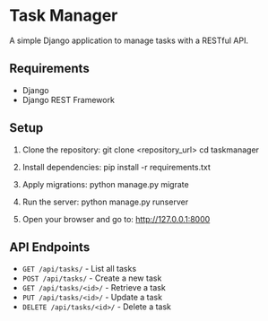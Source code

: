 # Task Manager

A simple Django application to manage tasks with a RESTful API.

## Requirements

- Django
- Django REST Framework

## Setup

1. Clone the repository:
   git clone <repository_url>
   cd taskmanager

2. Install dependencies:
   pip install -r requirements.txt

3. Apply migrations:
   python manage.py migrate

4. Run the server:
   python manage.py runserver

5. Open your browser and go to:
   http://127.0.0.1:8000

## API Endpoints

- `GET /api/tasks/` - List all tasks
- `POST /api/tasks/` - Create a new task
- `GET /api/tasks/<id>/` - Retrieve a task
- `PUT /api/tasks/<id>/` - Update a task
- `DELETE /api/tasks/<id>/` - Delete a task


